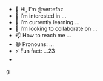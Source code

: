 - 👋 Hi, I’m @vertefaz
- 👀 I’m interested in ...
- 🌱 I’m currently learning ...
- 💞️ I’m looking to collaborate on ...
- 📫 How to reach me ...
- 😄 Pronouns: ...
- ⚡ Fun fact: ...23
- 
g
<!---fgj
vertefaz/vertefaz is a ✨ special ✨ repository because its `README.md` (this file) appears on your GitHub profile.
You can click the Preview link to take a look at your changes.gf
--->
